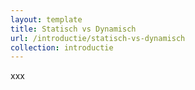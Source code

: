 ```yaml
---
layout: template
title: Statisch vs Dynamisch
url: /introductie/statisch-vs-dynamisch
collection: introductie
---
```

xxx